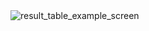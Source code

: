 <html>
<img src="https://github.com/iamkhaidarzakirov/web-scraping-portfolio/blob/master/messefrankfurt.com/data/example.png" alt="result_table_example_screen">
</html>
